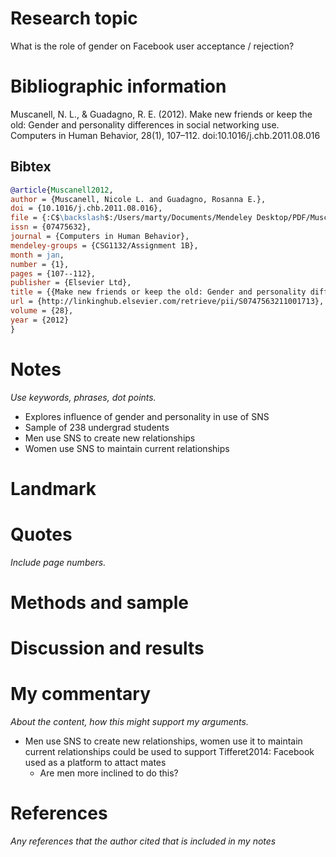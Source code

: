 # Research topic

What is the role of gender on Facebook user acceptance / rejection?

# Bibliographic information

Muscanell, N. L., & Guadagno, R. E. (2012). Make new friends or keep the old: Gender and personality differences in social networking use. Computers in Human Behavior, 28(1), 107–112. doi:10.1016/j.chb.2011.08.016

## Bibtex

``` bibtex
@article{Muscanell2012,
author = {Muscanell, Nicole L. and Guadagno, Rosanna E.},
doi = {10.1016/j.chb.2011.08.016},
file = {:C$\backslash$:/Users/marty/Documents/Mendeley Desktop/PDF/Muscanell, Guadagno/Computers in Human Behavior/Muscanell, Guadagno - 2012 - Make new friends or keep the old Gender and personality differences in social networking use.pdf:pdf},
issn = {07475632},
journal = {Computers in Human Behavior},
mendeley-groups = {CSG1132/Assignment 1B},
month = jan,
number = {1},
pages = {107--112},
publisher = {Elsevier Ltd},
title = {{Make new friends or keep the old: Gender and personality differences in social networking use}},
url = {http://linkinghub.elsevier.com/retrieve/pii/S0747563211001713},
volume = {28},
year = {2012}
}
```

# Notes

*Use keywords, phrases, dot points.*

- Explores influence of gender and personality in use of SNS
- Sample of 238 undergrad students
- Men use SNS to create new relationships
- Women use SNS to maintain current relationships

# Landmark

# Quotes

*Include page numbers.*

# Methods and sample

# Discussion and results

# My commentary

*About the content, how this might support my arguments.*

- Men use SNS to create new relationships, women use it to maintain current relationships could be used to support Tifferet2014: Facebook used as a platform to attact mates
	- Are men more inclined to do this?

# References

*Any references that the author cited that is included in my notes*